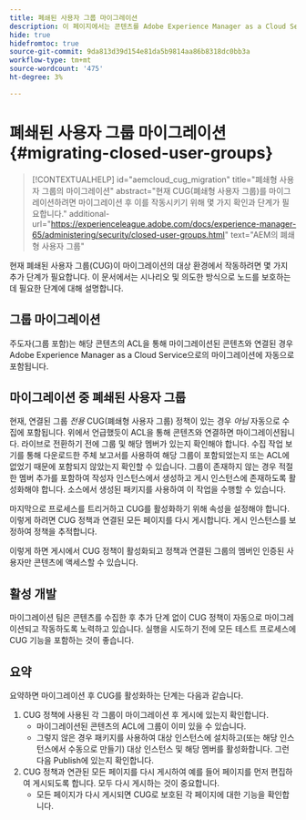 ```yaml
---
title: 폐쇄된 사용자 그룹 마이그레이션
description: 이 페이지에서는 콘텐츠를 Adobe Experience Manager as a Cloud Service으로 마이그레이션한 후 [폐쇄된 사용자 그룹]을 활성화하는 데 필요한 특수 고려 사항을 제공합니다.
hide: true
hidefromtoc: true
source-git-commit: 9da813d39d154e81da5b9814aa86b8318dc0bb3a
workflow-type: tm+mt
source-wordcount: '475'
ht-degree: 3%

---
```


# 폐쇄된 사용자 그룹 마이그레이션 {#migrating-closed-user-groups}

>[!CONTEXTUALHELP]
>id="aemcloud_cug_migration"
>title="폐쇄형 사용자 그룹의 마이그레이션"
>abstract="현재 CUG(폐쇄형 사용자 그룹)를 마이그레이션하려면 마이그레이션 후 이를 작동시키기 위해 몇 가지 확인과 단계가 필요합니다."
>additional-url="https://experienceleague.adobe.com/docs/experience-manager-65/administering/security/closed-user-groups.html" text="AEM의 폐쇄형 사용자 그룹"

현재 폐쇄된 사용자 그룹(CUG)이 마이그레이션의 대상 환경에서 작동하려면 몇 가지 추가 단계가 필요합니다.  이 문서에서는 시나리오 및 의도한 방식으로 노드를 보호하는 데 필요한 단계에 대해 설명합니다.

## 그룹 마이그레이션

주도자(그룹 포함)는 해당 콘텐츠의 ACL을 통해 마이그레이션된 콘텐츠와 연결된 경우 Adobe Experience Manager as a Cloud Service으로의 마이그레이션에 자동으로 포함됩니다.

## 마이그레이션 중 폐쇄된 사용자 그룹

현재, 연결된 그룹 *전용* CUG(폐쇄형 사용자 그룹) 정책이 있는 경우 *아님* 자동으로 수집에 포함됩니다. 위에서 언급했듯이 ACL을 통해 콘텐츠와 연결하면 마이그레이션됩니다. 라이브로 전환하기 전에 그룹 및 해당 멤버가 있는지 확인해야 합니다. 수집 작업 보기를 통해 다운로드한 주체 보고서를 사용하여 해당 그룹이 포함되었는지 또는 ACL에 없었기 때문에 포함되지 않았는지 확인할 수 있습니다. 그룹이 존재하지 않는 경우 적절한 멤버 추가를 포함하여 작성자 인스턴스에서 생성하고 게시 인스턴스에 존재하도록 활성화해야 합니다. 소스에서 생성된 패키지를 사용하여 이 작업을 수행할 수 있습니다.

마지막으로 프로세스를 트리거하고 CUG를 활성화하기 위해 속성을 설정해야 합니다. 이렇게 하려면 CUG 정책과 연결된 모든 페이지를 다시 게시합니다. 게시 인스턴스를 보정하여 정책을 추적합니다.

이렇게 하면 게시에서 CUG 정책이 활성화되고 정책과 연결된 그룹의 멤버인 인증된 사용자만 콘텐츠에 액세스할 수 있습니다.

## 활성 개발

마이그레이션 팀은 콘텐츠를 수집한 후 추가 단계 없이 CUG 정책이 자동으로 마이그레이션되고 작동하도록 노력하고 있습니다.
실행을 시도하기 전에 모든 테스트 프로세스에 CUG 기능을 포함하는 것이 좋습니다.

## 요약

요약하면 마이그레이션 후 CUG를 활성화하는 단계는 다음과 같습니다.

1. CUG 정책에 사용된 각 그룹이 마이그레이션 후 게시에 있는지 확인합니다.
   - 마이그레이션된 콘텐츠의 ACL에 그룹이 이미 있을 수 있습니다.
   - 그렇지 않은 경우 패키지를 사용하여 대상 인스턴스에 설치하고(또는 해당 인스턴스에서 수동으로 만들기) 대상 인스턴스 및 해당 멤버를 활성화합니다. 그런 다음 Publish에 있는지 확인합니다.
1. CUG 정책과 연관된 모든 페이지를 다시 게시하여 예를 들어 페이지를 먼저 편집하여 게시되도록 합니다. 모두 다시 게시하는 것이 중요합니다.
   - 모든 페이지가 다시 게시되면 CUG로 보호된 각 페이지에 대한 기능을 확인합니다.

